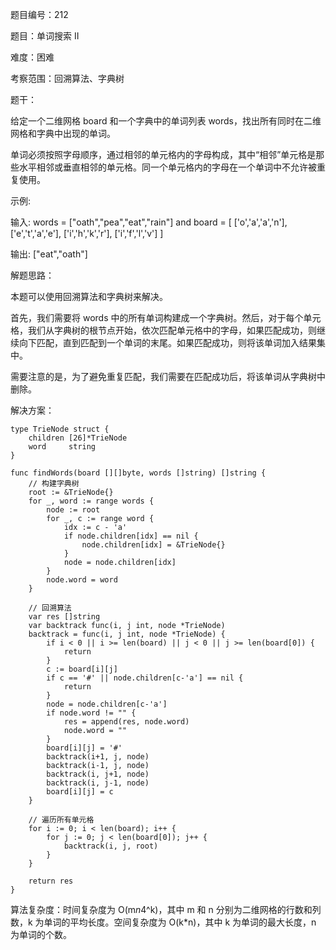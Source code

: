 题目编号：212

题目：单词搜索 II

难度：困难

考察范围：回溯算法、字典树

题干：

给定一个二维网格 board 和一个字典中的单词列表 words，找出所有同时在二维网格和字典中出现的单词。

单词必须按照字母顺序，通过相邻的单元格内的字母构成，其中“相邻”单元格是那些水平相邻或垂直相邻的单元格。同一个单元格内的字母在一个单词中不允许被重复使用。

示例:

输入: 
words = ["oath","pea","eat","rain"] and board =
[
  ['o','a','a','n'],
  ['e','t','a','e'],
  ['i','h','k','r'],
  ['i','f','l','v']
]

输出: ["eat","oath"]

解题思路：

本题可以使用回溯算法和字典树来解决。

首先，我们需要将 words 中的所有单词构建成一个字典树。然后，对于每个单元格，我们从字典树的根节点开始，依次匹配单元格中的字母，如果匹配成功，则继续向下匹配，直到匹配到一个单词的末尾。如果匹配成功，则将该单词加入结果集中。

需要注意的是，为了避免重复匹配，我们需要在匹配成功后，将该单词从字典树中删除。

解决方案：

```
type TrieNode struct {
    children [26]*TrieNode
    word     string
}

func findWords(board [][]byte, words []string) []string {
    // 构建字典树
    root := &TrieNode{}
    for _, word := range words {
        node := root
        for _, c := range word {
            idx := c - 'a'
            if node.children[idx] == nil {
                node.children[idx] = &TrieNode{}
            }
            node = node.children[idx]
        }
        node.word = word
    }

    // 回溯算法
    var res []string
    var backtrack func(i, j int, node *TrieNode)
    backtrack = func(i, j int, node *TrieNode) {
        if i < 0 || i >= len(board) || j < 0 || j >= len(board[0]) {
            return
        }
        c := board[i][j]
        if c == '#' || node.children[c-'a'] == nil {
            return
        }
        node = node.children[c-'a']
        if node.word != "" {
            res = append(res, node.word)
            node.word = ""
        }
        board[i][j] = '#'
        backtrack(i+1, j, node)
        backtrack(i-1, j, node)
        backtrack(i, j+1, node)
        backtrack(i, j-1, node)
        board[i][j] = c
    }

    // 遍历所有单元格
    for i := 0; i < len(board); i++ {
        for j := 0; j < len(board[0]); j++ {
            backtrack(i, j, root)
        }
    }

    return res
}
```

算法复杂度：时间复杂度为 O(m*n*4^k)，其中 m 和 n 分别为二维网格的行数和列数，k 为单词的平均长度。空间复杂度为 O(k*n)，其中 k 为单词的最大长度，n 为单词的个数。
